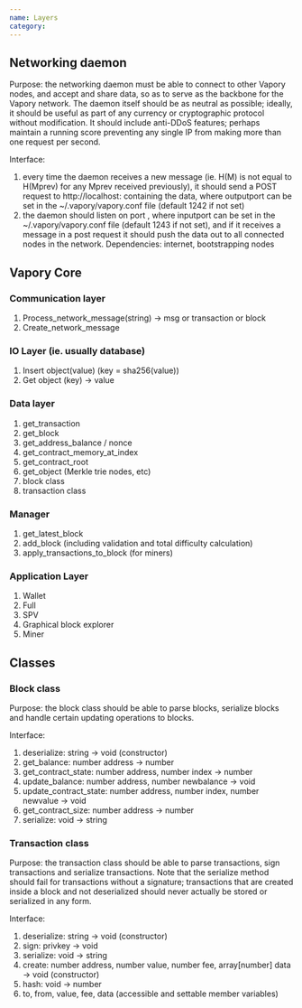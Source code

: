 ```yaml
---
name: Layers
category: 
---
```


## Networking daemon

Purpose: the networking daemon must be able to connect to other Vapory nodes, and accept and share data, so as to serve as the backbone for the Vapory network. The daemon itself should be as neutral as possible; ideally, it should be useful as part of any currency or cryptographic protocol without modification. It should include anti-DDoS features; perhaps maintain a running score preventing any single IP from making more than one request per second.

Interface:

1. every time the daemon receives a new message (ie. H(M) is not equal to H(Mprev) for any Mprev received previously), it should send a POST request to http://localhost:<outputport> containing the data, where outputport can be set in the ~/.vapory/vapory.conf file (default 1242 if not set)
2. the daemon should listen on port <inputport>, where inputport can be set in the ~/.vapory/vapory.conf file (default 1243 if not set), and if it receives a message in a post request it should push the data out to all connected nodes in the network.
Dependencies: internet, bootstrapping nodes

## Vapory Core

### Communication layer

1. Process_network_message(string) -> msg or transaction or block
2. Create_network_message

### IO Layer (ie. usually database)

1. Insert object(value)   (key = sha256(value))
2. Get object (key) -> value

### Data layer

1. get_transaction
2. get_block
3. get_address_balance / nonce
4. get_contract_memory_at_index
5. get_contract_root
6. get_object (Merkle trie nodes, etc)
7. block class
8. transaction class

### Manager

1. get_latest_block
2. add_block (including validation and total difficulty calculation)
3. apply_transactions_to_block (for miners)

### Application Layer

1. Wallet
2. Full
3. SPV
4. Graphical block explorer
5. Miner

## Classes

### Block class

Purpose: the block class should be able to parse blocks, serialize blocks and handle certain updating operations to blocks.

Interface:

1. deserialize: string -> void (constructor)
2. get_balance: number address -> number
3. get_contract_state: number address, number index -> number
4. update_balance: number address, number newbalance -> void
5. update_contract_state: number address, number index, number newvalue -> void
6. get_contract_size: number address -> number
7. serialize: void -> string

### Transaction class

Purpose: the transaction class should be able to parse transactions, sign transactions and serialize transactions. Note that the serialize method should fail for transactions without a signature; transactions that are created inside a block and not deserialized should never actually be stored or serialized in any form.

Interface:

1. deserialize: string -> void (constructor)
2. sign: privkey -> void
3. serialize: void -> string
4. create: number address, number value, number fee, array[number] data -> void (constructor)
5. hash: void -> number
6. to, from, value, fee, data (accessible and settable member variables)
